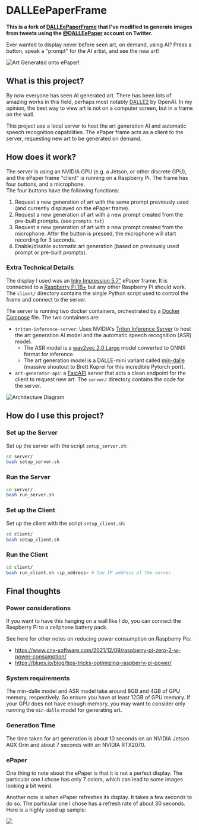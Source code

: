 <head>
<!-- Facebook Meta Tags -->
<meta property="og:url" content="https://famousdirector.github.io/DALLEePaperFrame/">
<meta property="og:type" content="website">
<meta property="og:title" content="DALLEePaperFrame">
<meta property="og:description" content="Ever wanted to display never before seen art, on demand, using AI? Press a button, speak a “prompt” for the AI artist, and see the new art!">
<meta property="og:image" content="https://famousdirector.github.io/DALLEePaperFrame/docs/sample.jpg">

<!-- Twitter Meta Tags -->
<meta name="twitter:card" content="summary_large_image">
<meta property="twitter:domain" content="famousdirector.github.io">
<meta property="twitter:url" content="https://famousdirector.github.io/DALLEePaperFrame/">
<meta name="twitter:title" content="DALLEePaperFrame">
<meta name="twitter:description" content="Ever wanted to display never before seen art, on demand, using AI? Press a button, speak a “prompt” for the AI artist, and see the new art!">
<meta name="twitter:image" content="https://famousdirector.github.io/DALLEePaperFrame/docs/sample.jpg">
</head>

# DALLEePaperFrame

**This is a fork of [DALLEePaperFrame](https://github.com/FamousDirector/DALLEePaperFrame) that I've modified to generate images from tweets using the [@DALLEePaper](https://twitter.com/DALLEePaper) account on Twitter.** 

Ever wanted to display never before seen art, on demand, using AI?
Press a button, speak a "prompt" for the AI artist, and see the new art!

<img src="docs/sample.jpg" title="Art Generated onto ePaper!">


## What is this project?
By now everyone has seen AI generated art. 
There has been lots of amazing works in this field, perhaps most notably [DALLE2](https://openai.com/dall-e-2/) by OpenAI.
In my opinion, the best way to view art is not on a computer screen, but in a frame on the wall. 

This project use a local server to host the art generation AI and automatic speech recognition capabilities. 
The ePaper frame acts as a client to the server, requesting new art to be generated on demand.

## How does it work?
The server is using an NVIDIA GPU (e.g. a Jetson, or other discrete GPU), and the ePaper frame "client" is running on a Raspberry Pi.
The frame has four buttons, and a microphone.  
The four buttons have the following functions:
1. Request a new generation of art with the same prompt previously used (and currently displayed on the ePaper frame).
2. Request a new generation of art with a new prompt created from the pre-built prompts. (see `prompts.txt`)
3. Request a new generation of art with a new prompt created from the microphone. After the button is pressed, the microphone will start recording for 3 seconds.
4. Enable/disable automatic art generation (based on previously used prompt or pre-built prompts). 

### Extra Technical Details
The display I used was an [Inky Impression 5.7"](https://shop.pimoroni.com/products/inky-impression-5-7?variant=32298701324371) ePaper frame.
It is connected to a [Raspberry Pi 1B+](https://www.raspberrypi.com/products/raspberry-pi-1-model-b-plus/) but any other Raspberry Pi should work.
The `client/` directory contains the single Python script used to control the frame and connect to the server.

The server is running two docker containers, orchestrated by a [Docker Compose](https://docs.docker.com/compose/overview/) file.
The two containers are:
- `triton-inference-server`: Uses NVIDIA's [Triton Inference Server](https://github.com/triton-inference-server) to host the art generation AI model and the automatic speech recognition (ASR) model.
  - The ASR model is a [wav2vec 2.0 Large](https://github.com/facebookresearch/fairseq/blob/main/examples/wav2vec/README.md) model converted to ONNX format for inference.
  - The art generation model is a DALLE-mini variant called [min-dalle](https://github.com/kuprel/min-dalle) (massive shoutout to Brett Kuprel for this incredible Pytorch port).
- `art-generator-api`: a [FastAPI](https://fastapi.tiangolo.com/) server that acts a clean endpoint for the client to request new art.
The `server/` directory contains the code for the server. 

<img src="docs/diagram.jpg" title="Architecture Diagram">

## How do I use this project?
### Set up the Server

Set up the server with the script `setup_server.sh`:
```bash
cd server/
bash setup_server.sh
```

### Run the Server
```bash
cd server/
bash run_server.sh
```

### Set up the Client
Set up the client with the script `setup_client.sh`:
```bash
cd client/
bash setup_client.sh 
```

### Run the Client
```bash
cd client/
bash run_client.sh <ip_address> # the IP address of the server
```

## Final thoughts
### Power considerations
If you want to have this hanging on a wall like I do, you can connect the Raspberry Pi to a cellphone battery pack.

See here for other notes on reducing power consumption on Raspberry Pis:
  - https://www.cnx-software.com/2021/12/09/raspberry-pi-zero-2-w-power-consumption/
  - https://blues.io/blog/tips-tricks-optimizing-raspberry-pi-power/

### System requirements
The min-dalle model and ASR model take around 8GB and 4GB of GPU memory, respectively. So ensure you have at least 12GB of GPU memory. 
If your GPU does not have enough memory, you may want to consider only running the `min-dalle` model for generating art.

### Generation Time
The time taken for art generation is about 10 seconds on an NVIDIA Jetson AGX Orin and about 7 seconds with an NVIDIA RTX2070.

### ePaper
One thing to note about the ePaper is that it is not a perfect display. The particular one I chose has only 7 colors, which can lead to some images looking a bit weird.

Another note is when ePaper refreshes its display. It takes a few seconds to do so. The particular one I chose has a refresh rate of about 30 seconds. Here is a highly sped up sample:

<img src="docs/sample.gif">
